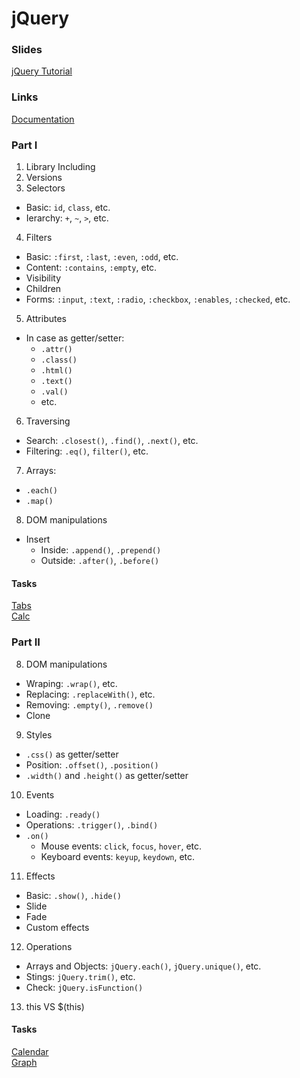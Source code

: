 # jQuery

### Slides
[jQuery Tutorial](http://slides.com/ra_levis/jquery-tutorial#/)

### Links
[Documentation](https://api.jquery.com/)

### Part I
1. Library Including
2. Versions
3. Selectors
  - Basic: `id`, `class`, etc.
  - Ierarchy: `+`, `~`, `>`, etc.
4. Filters
  - Basic: `:first`, `:last`, `:even`, `:odd`, etc.
  - Content: `:contains`, `:empty`, etc.
  - Visibility
  - Children
  - Forms: `:input`, `:text`, `:radio`, `:checkbox`, `:enables`, `:checked`, etc.
5. Attributes
  - In case as getter/setter:
    * `.attr()` 
    * `.class()`
    * `.html()`
    * `.text()`
    * `.val()`
    * etc.
6. Traversing
  - Search: `.closest()`, `.find()`, `.next()`, etc.
  - Filtering: `.eq()`, `filter()`, etc.
7. Arrays: 
  - `.each()`
  - `.map()`
8. DOM manipulations
  - Insert
    * Inside: `.append()`, `.prepend()`
    * Outside: `.after()`, `.before()`

#### Tasks
[Tabs](https://github.com/daryasabinina/jQuery-course-/tree/master/tabs)<br>
[Calc](https://github.com/daryasabinina/jQuery-course-/blob/master/calc.html)

### Part II
8. DOM manipulations
  - Wraping: `.wrap()`, etc.
  - Replacing: `.replaceWith()`, etc.
  - Removing: `.empty()`, `.remove()`
  - Clone
9. Styles
  - `.css()` as getter/setter
  - Position: `.offset()`, `.position()`
  - `.width()` and `.height()` as getter/setter
10. Events
  - Loading: `.ready()`
  - Operations: `.trigger()`, `.bind()`
  - `.on()`
    * Mouse events: `click`, `focus`, `hover`, etc.
    * Keyboard events: `keyup`, `keydown`, etc.
11. Effects
  - Basic: `.show()`, `.hide()`
  - Slide
  - Fade
  - Custom effects
12. Operations
  - Arrays and Objects: `jQuery.each()`, `jQuery.unique()`, etc.
  - Stings: `jQuery.trim()`, etc.
  - Check: `jQuery.isFunction()`
13. this VS $(this)

#### Tasks
[Calendar](https://github.com/daryasabinina/jQuery-course-/tree/master/calendar)<br>
[Graph](https://github.com/daryasabinina/jQuery-course-/tree/master/graph)
